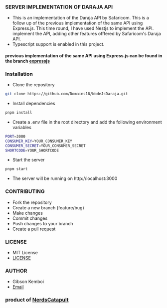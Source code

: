 ### SERVER IMPLEMENTATION OF DARAJA API 

- This is an implementation of the Daraja API by Safaricom. This is a follow up of the previous implementation of the same API using Express.js. This time round, I have used Nestjs to implement the API. 
 implement the API, adding other features offfered by Safaricom's Daraja API.
- Typescript support is enabled in this project.


#### previous implementation of the same API using Express.js can be found in the branch [expressjs](https://github.com/Domains18/NodeJsDaraja/tree/expressjs-branch)


### Installation
- Clone the repository
```bash
git clone https://github.com/Domains18/NodeJsDaraja.git
```

- Install dependencies
```bash
pnpm install
```

- Create a .env file in the root directory and add the following environment variables
```bash
PORT=3000
CONSUMER_KEY=YOUR_CONSUMER_KEY
CONSUMER_SECRET=YOUR_CONSUMER_SECRET
SHORTCODE=YOUR_SHORTCODE
```

- Start the server
```bash
pnpm start
```

- The server will be running on http://localhost:3000

### CONTRIBUTING  
- Fork the repository
- Create a new branch (feature/bug)
- Make changes
- Commit changes
- Push changes to your branch
- Create a pull request


### LICENSE
- MIT License
- [LICENSE](LICENSE)

### AUTHOR
- Gibson Kemboi
- [Email](mailto:dev.domains18@gmail.com)

### product of [NerdsCatapult](https://nerds.africa)